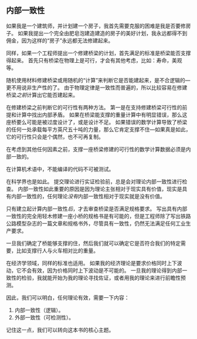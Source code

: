 ## 内部一致性

如果我是一个建筑师，并计划建一个房子，我首先需要克服的困难是我是否要修房子。 如果我提出一个完全由肥皂泡建造建造的房子的美好计划，我永远都得不到佣金，因为这样的“房子”永远都无法修建起来。

同样，如果一个工程师提出一个修建桥梁的计划，首先满足的标准是桥梁能否支撑得起来。 首先只有桥梁在物理上是可行，才会有其他考虑，比如：寿命，美观等。

随机使用材料修建桥梁或用随机的“计算”来判断它是否能建起来，是不合逻辑的—更不用说非生产性的了。 由于物理定律是一致性而普遍的，所以比较容易在修建桥梁*之前*计算出它能否建起来。

在修建桥梁之前判断它的可行性有两种方法。 第一是在支持修建桥梁可行性的前提和计算中找出内部矛盾。 如果在桥梁能支撑的重量计算中有明显错误，那么这座桥要么可能是被过度设计了，或是设计不足。 如果错误的数学计算导致了桥梁的任何一处承载每平方英尺五十吨的力量，那么它肯定支撑不住—如果真是如此，它的可行性只会是个偶然，也不可再复制。

在考虑到其他任何因素之前，支撑一座桥梁修建的可行性的数学计算数据必须是内部一致的。

在计算机术语中，不能编译的代码不可被测试。

在科学界也是如此。 提交理论进行实证检验前，总是会对理论内部一致性进行检查。 内部一致性如此重要的原因是因为理论主张相对于现实具有价值，现实是具有内部一致性的，任何理论*没有*内部一致性相对于现实就是没有价值。

只有建立起计算内部一致性*后*，才去审查桥梁是否满足规格要求。 写出具有内部一致性的完全用轻木修建一座小桥的规格书是有可能的，但是工程师除了写出铁路公路模型杂志的一篇文章和规格书外，尽管具有一致性，仍然无法满足任何工业生产要求。

一旦我们确定了桥能够支撑的住，然后我们就可以确定它是否符合我们的特定需要，比如支撑行人与火车相对比的重量。

在经济学领域，同样的标准也适用。 如果我的经济理论是要求价格同时上下波动，它不会有效，因为价格同时上下波动是不可能的。 一旦我的理论得到内部一致性的检验，我就能开始为我的理论寻找佐证，或者用我的理论来进行前瞻性预测。

因此，我们可以明白，任何理论有效，需要一下内容：

1. 内部一致性（逻辑）。
2. 外部一致性（可检测性）。

记住这一点，我们可以转向这本书的核心主题。